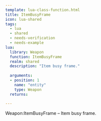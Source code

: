 ```yaml
---
template: lua-class-function.html
title: ItemBusyFrame
icon: lua-shared
tags:
  - lua
  - shared
  - needs-verification
  - needs-example
lua:
  library: Weapon
  function: ItemBusyFrame
  realm: shared
  description: "Item busy frame."
  
  arguments:
  - position: 1
    name: "entity"
    type: Weapon
  returns:
    
---
```


<div class="lua__search__keywords">
Weapon:ItemBusyFrame &#x2013; Item busy frame.
</div>
